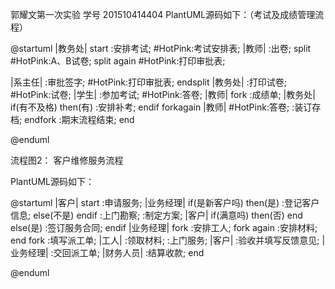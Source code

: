 
郭耀文第一次实验
学号  201510414404
PlantUML源码如下：（考试及成绩管理流程）

@startuml
|教务处|
start
:安排考试;
#HotPink:考试安排表;
|教师|
:出卷;
split
#HotPink:A、B试卷;
split again
#HotPink:打印审批表;

|系主任|
:审批签字;
#HotPink:打印审批表;
endsplit
|教务处|
:打印试卷;
#HotPink:试卷;
|学生|
:参加考试;
#HotPink:答卷;
|教师|
fork
:成绩单;
|教务处|
if(有不及格) then(有)
:安排补考;
endif
forkagain
|教师|
#HotPink:答卷;
:装订存档;
endfork
:期末流程结束;
end

@enduml

流程图2： 客户维修服务流程

PlantUML源码如下：

@startuml
|客户|
start
:申请服务;
|业务经理|
if(是新客户吗) then(是)
:登记客户信息;
else(不是)
endif
:上门勘察;
:制定方案;
|客户|
if(满意吗) then(否)
end
else(是)
:签订服务合同;
endif
|业务经理|
fork
:安排工人;
fork again
:安排材料;
end fork
:填写派工单;
|工人|
:领取材料;
:上门服务;
|客户|
:验收并填写反馈意见;
|业务经理|
:交回派工单;
|财务人员|
:结算收款;
end

@enduml




